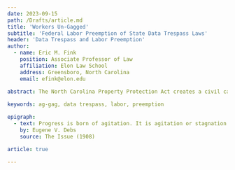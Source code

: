 ```yaml
---
date: 2023-09-15
path: /Drafts/article.md
title: 'Workers Un-Gagged'
subtitle: 'Federal Labor Preemption of State Data Trespass Laws'
header: 'Data Trespass and Labor Preemption'
author:
  - name: Eric M. Fink
    position: Associate Professor of Law
    affiliation: Elon Law School 
    address: Greensboro, North Carolina
    email: efink@elon.edu
    
abstract: The North Carolina Property Protection Act creates a civil cause of action against "Any person who intentionally gains access to the nonpublic areas of another's premises and engages in an act that exceeds the person's authority to enter those areas …". The statute specifically targets employees who engage in unauthorized recording or other data collection on the employer's premises. At least some of the employee activity subject to civil liability under these statutes is protected under federal labor and employment laws. The Supremacy Clause dictates that this conflict must be resolved in favor of federal law. To ensure that the prospect of costly litigation and damages does not penalize employees for, or deter them from, exercising their rights under federal law, preemption should apply to any NCPPA claims arising from employee conduct that is even arguably protected. 

keywords: ag-gag, data trespass, labor, preemption

epigraph:
  - text: Progress is born of agitation. It is agitation or stagnation.
    by: Eugene V. Debs
    source: The Issue (1908)

article: true

---
```


